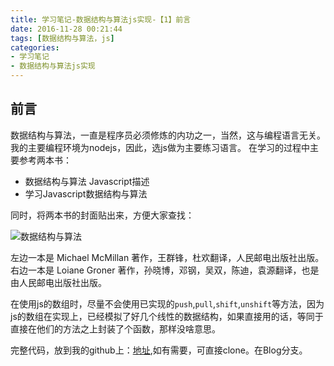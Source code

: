 ```yaml
---
title: 学习笔记-数据结构与算法js实现-【1】前言
date: 2016-11-28 00:21:44
tags: [数据结构与算法，js]
categories:
- 学习笔记
- 数据结构与算法js实现
---
```


## 前言

数据结构与算法，一直是程序员必须修炼的内功之一，当然，这与编程语言无关。
我的主要编程环境为nodejs，因此，选js做为主要练习语言。
在学习的过程中主要参考两本书：
* 数据结构与算法 Javascript描述
* 学习Javascript数据结构与算法

同时，将两本书的封面贴出来，方便大家查找：

![数据结构与算法](http://7xt3oh.com2.z0.glb.clouddn.com/dsa.png)

左边一本是 Michael McMillan 著作，王群锋，杜欢翻译，人民邮电出版社出版。
右边一本是 Loiane Groner 著作，孙晓博，邓钢，吴双，陈迪，袁源翻译，也是由人民邮电出版社出版。

在使用js的数组时，尽量不会使用已实现的`push`,`pull`,`shift`,`unshift`等方法，因为js的数组在实现上，已经模拟了好几个线性的数据结构，如果直接用的话，等同于直接在他们的方法之上封装了个函数，那样没啥意思。

完整代码，放到我的github上：[地址](https://github.com/coolcao/dsa_js),如有需要，可直接clone。在Blog分支。

